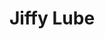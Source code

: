 ---
title: "Jiffy Lube"
url: /flagstaff/jiffy-lube-south-woodlands-village-boulevard/
shop: Autowerkstatt
---